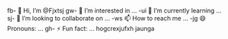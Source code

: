 fb- 👋 Hi, I’m @Fjxtsj
gw- 👀 I’m interested in ...
-ui 🌱 I’m currently learning ...
sj- 💞️ I’m looking to collaborate on ...
-ws 📫 How to reach me ...
-jg 😄 Pronouns: ...
gh- ⚡ Fun fact: ...
hogcrexjufxh jaunga
<!---
Fjxtsj/Fjxtsj is a ✨ special ✨ repository because its `README.md` (this file) appears on your GitHub profile.
You can click the Preview link to take a look at your changes.
--->
